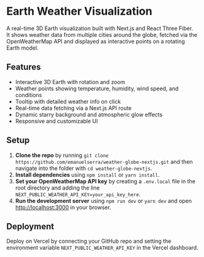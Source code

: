 # Earth Weather Visualization

A real-time 3D Earth visualization built with Next.js and React Three Fiber.  
It shows weather data from multiple cities around the globe, fetched via the OpenWeatherMap API and displayed as interactive points on a rotating Earth model.

## Features

- Interactive 3D Earth with rotation and zoom
- Weather points showing temperature, humidity, wind speed, and conditions
- Tooltip with detailed weather info on click
- Real-time data fetching via a Next.js API route
- Dynamic starry background and atmospheric glow effects
- Responsive and customizable UI

## Setup

1. **Clone the repo** by running `git clone https://github.com/emanuelserra/weather-globe-nextjs.git` and then navigate into the folder with `cd weather-globe-nextjs`.
2. **Install dependencies** using `npm install` or `yarn install`.
3. **Set your OpenWeatherMap API key** by creating a `.env.local` file in the root directory and adding the line `NEXT_PUBLIC_WEATHER_API_KEY=your_api_key_here`.
4. **Run the development server** using `npm run dev` or `yarn dev` and open [http://localhost:3000](http://localhost:3000) in your browser.

## Deployment

Deploy on Vercel by connecting your GitHub repo and setting the environment variable `NEXT_PUBLIC_WEATHER_API_KEY` in the Vercel dashboard.
